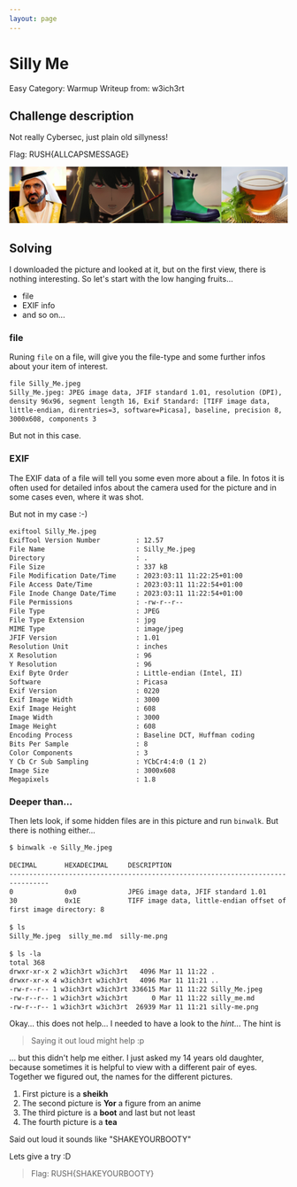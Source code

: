 ```yaml
---
layout: page
---
```


# Silly Me

Easy
Category: Warmup
Writeup from: w3ich3rt

## Challenge description

Not really Cybersec, just plain old sillyness!

Flag: RUSH{ALLCAPSMESSAGE}

![Challenge Picture](Silly_Me.jpeg)

## Solving

I downloaded the picture and looked at it, but on the first view, there is nothing interesting.
So let's start with the low hanging fruits... 

- file
- EXIF info
- and so on...

### file

Runing `file` on a file, will give you the file-type and some further infos about your item of interest.
```shell
file Silly_Me.jpeg
Silly_Me.jpeg: JPEG image data, JFIF standard 1.01, resolution (DPI), density 96x96, segment length 16, Exif Standard: [TIFF image data, little-endian, direntries=3, software=Picasa], baseline, precision 8, 3000x608, components 3
```

But not in this case.

### EXIF

The EXIF data of a file will tell you some even more about a file. In fotos it is often used for detailed infos about the camera used for the picture and in some cases even, where it was shot.

But not in my case :-)

```shell
exiftool Silly_Me.jpeg 
ExifTool Version Number         : 12.57
File Name                       : Silly_Me.jpeg
Directory                       : .
File Size                       : 337 kB
File Modification Date/Time     : 2023:03:11 11:22:25+01:00
File Access Date/Time           : 2023:03:11 11:22:54+01:00
File Inode Change Date/Time     : 2023:03:11 11:22:54+01:00
File Permissions                : -rw-r--r--
File Type                       : JPEG
File Type Extension             : jpg
MIME Type                       : image/jpeg
JFIF Version                    : 1.01
Resolution Unit                 : inches
X Resolution                    : 96
Y Resolution                    : 96
Exif Byte Order                 : Little-endian (Intel, II)
Software                        : Picasa
Exif Version                    : 0220
Exif Image Width                : 3000
Exif Image Height               : 608
Image Width                     : 3000
Image Height                    : 608
Encoding Process                : Baseline DCT, Huffman coding
Bits Per Sample                 : 8
Color Components                : 3
Y Cb Cr Sub Sampling            : YCbCr4:4:0 (1 2)
Image Size                      : 3000x608
Megapixels                      : 1.8
```

### Deeper than...

Then lets look, if some hidden files are in this picture and run `binwalk`.
But there is nothing either...

```shell
$ binwalk -e Silly_Me.jpeg

DECIMAL       HEXADECIMAL     DESCRIPTION
--------------------------------------------------------------------------------
0             0x0             JPEG image data, JFIF standard 1.01
30            0x1E            TIFF image data, little-endian offset of first image directory: 8

$ ls
Silly_Me.jpeg  silly_me.md  silly-me.png

$ ls -la
total 368
drwxr-xr-x 2 w3ich3rt w3ich3rt   4096 Mar 11 11:22 .
drwxr-xr-x 4 w3ich3rt w3ich3rt   4096 Mar 11 11:21 ..
-rw-r--r-- 1 w3ich3rt w3ich3rt 336615 Mar 11 11:22 Silly_Me.jpeg
-rw-r--r-- 1 w3ich3rt w3ich3rt      0 Mar 11 11:22 silly_me.md
-rw-r--r-- 1 w3ich3rt w3ich3rt  26939 Mar 11 11:21 silly-me.png
```

Okay... this does not help... I needed to have a look to the *hint*... The hint is

> Saying it out loud might help :p

... but this didn't help me either. I just asked my 14 years old daughter, because sometimes it is helpful to view with a different pair of eyes.
Together we figured out, the names for the different pictures.

1. First picture is a **sheikh**
2. The second picture is **Yor** a figure from an anime
3. The third picture is a **boot** and last but not least
4. The fourth picture is a **tea**

Said out loud it sounds like "SHAKEYOURBOOTY"

Lets give a try :D

> Flag:
> RUSH{SHAKEYOURBOOTY} 